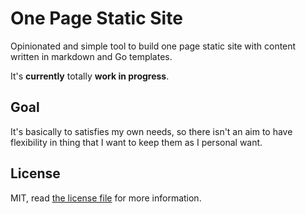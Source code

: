 # One Page Static Site

Opinionated and simple tool to build one page static site with content written
in markdown and Go templates.

It's **currently** totally **work in progress**.

## Goal

It's basically to satisfies my own needs, so there isn't an aim to have flexibility
in thing that I want to keep them as I personal want.

## License

MIT, read [the license file](LICENSE) for more information.
